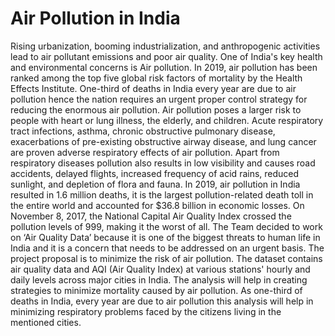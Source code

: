 # Air Pollution in India
Rising urbanization, booming industrialization, and anthropogenic activities lead to air pollutant emissions and poor air quality. One of India's key health and environmental concerns is Air pollution. In 2019, air pollution has been ranked among the top five global risk factors of mortality by the Health Effects Institute. One-third of deaths in India every year are due to air pollution hence the nation requires an urgent proper control strategy for reducing the enormous air pollution. Air pollution poses a larger risk to people with heart or lung illness, the elderly, and children. 
Acute respiratory tract infections, asthma, chronic obstructive pulmonary disease, exacerbations of pre-existing obstructive airway disease, and lung cancer are proven adverse respiratory effects of air pollution. Apart from respiratory diseases pollution also results in low visibility and causes road accidents, delayed flights, increased frequency of acid rains, reduced sunlight, and depletion of flora and fauna. In 2019, air pollution in India resulted in 1.6 million deaths, it is the largest pollution-related death toll in the entire world and accounted for $36.8 billion in economic losses.
On November 8, 2017, the National Capital Air Quality Index crossed the pollution levels of 999, making it the worst of all. The Team decided to work on ‘Air Quality Data’ because it is one of the biggest threats to human life in India and it is a concern that needs to be addressed on an urgent basis. 
The project proposal is to minimize the risk of air pollution. The dataset contains air quality data and AQI (Air Quality Index) at various stations' hourly and daily levels across major cities in India. The analysis will help in creating strategies to minimize mortality caused by air pollution. As one-third of deaths in India, every year are due to air pollution this analysis will help in minimizing respiratory problems faced by the citizens living in the mentioned cities.
